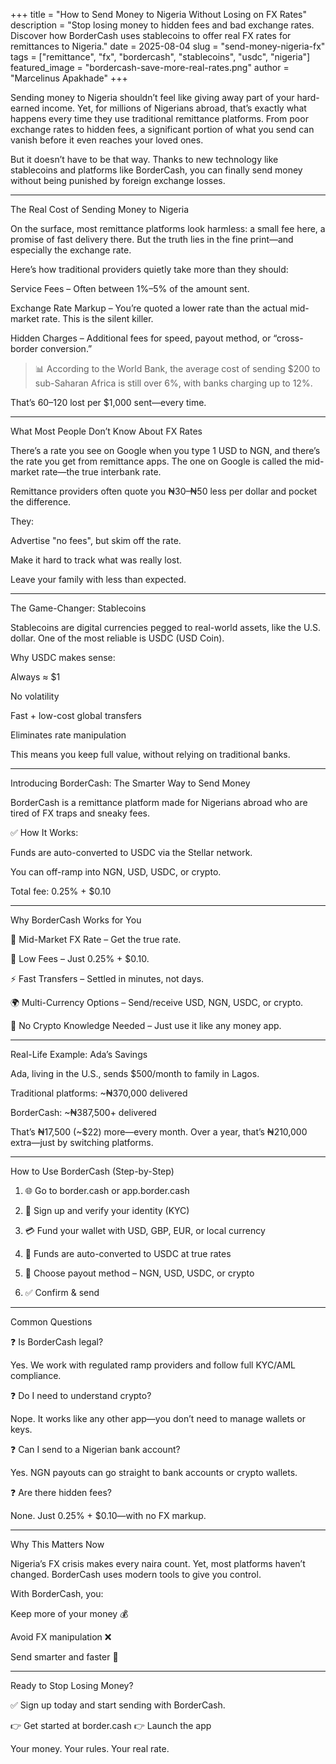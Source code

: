 +++
title = "How to Send Money to Nigeria Without Losing on FX Rates"
description = "Stop losing money to hidden fees and bad exchange rates. Discover how BorderCash uses stablecoins to offer real FX rates for remittances to Nigeria."
date = 2025-08-04
slug = "send-money-nigeria-fx"
tags = ["remittance", "fx", "bordercash", "stablecoins", "usdc", "nigeria"]
featured_image = "bordercash-save-more-real-rates.png"
author = "Marcelinus Apakhade"
+++



Sending money to Nigeria shouldn’t feel like giving away part of your hard-earned income. Yet, for millions of Nigerians abroad, that’s exactly what happens every time they use traditional remittance platforms. From poor exchange rates to hidden fees, a significant portion of what you send can vanish before it even reaches your loved ones.

But it doesn’t have to be that way. Thanks to new technology like stablecoins and platforms like BorderCash, you can finally send money without being punished by foreign exchange losses.


---

The Real Cost of Sending Money to Nigeria

On the surface, most remittance platforms look harmless: a small fee here, a promise of fast delivery there. But the truth lies in the fine print—and especially the exchange rate.

Here’s how traditional providers quietly take more than they should:

Service Fees – Often between 1%–5% of the amount sent.

Exchange Rate Markup – You’re quoted a lower rate than the actual mid-market rate. This is the silent killer.

Hidden Charges – Additional fees for speed, payout method, or “cross-border conversion.”


> 📊 According to the World Bank, the average cost of sending $200 to sub-Saharan Africa is still over 6%, with banks charging up to 12%.



That’s $60–$120 lost per $1,000 sent—every time.


---

What Most People Don’t Know About FX Rates

There’s a rate you see on Google when you type 1 USD to NGN, and there’s the rate you get from remittance apps. The one on Google is called the mid-market rate—the true interbank rate.

Remittance providers often quote you ₦30–₦50 less per dollar and pocket the difference.

They:

Advertise "no fees", but skim off the rate.

Make it hard to track what was really lost.

Leave your family with less than expected.



---

The Game-Changer: Stablecoins

Stablecoins are digital currencies pegged to real-world assets, like the U.S. dollar. One of the most reliable is USDC (USD Coin).

Why USDC makes sense:

Always ≈ $1

No volatility

Fast + low-cost global transfers

Eliminates rate manipulation


This means you keep full value, without relying on traditional banks.


---

Introducing BorderCash: The Smarter Way to Send Money

BorderCash is a remittance platform made for Nigerians abroad who are tired of FX traps and sneaky fees.

✅ How It Works:

Funds are auto-converted to USDC via the Stellar network.

You can off-ramp into NGN, USD, USDC, or crypto.

Total fee: 0.25% + $0.10



---

Why BorderCash Works for You

🔵 Mid-Market FX Rate – Get the true rate.

💸 Low Fees – Just 0.25% + $0.10.

⚡ Fast Transfers – Settled in minutes, not days.

🌍 Multi-Currency Options – Send/receive USD, NGN, USDC, or crypto.

🧠 No Crypto Knowledge Needed – Just use it like any money app.



---

Real-Life Example: Ada’s Savings

Ada, living in the U.S., sends $500/month to family in Lagos.

Traditional platforms: ~₦370,000 delivered

BorderCash: ~₦387,500+ delivered


That’s ₦17,500 (~$22) more—every month. Over a year, that’s ₦210,000 extra—just by switching platforms.


---

How to Use BorderCash (Step-by-Step)

1. 🌐 Go to border.cash or app.border.cash


2. 🧾 Sign up and verify your identity (KYC)


3. 💳 Fund your wallet with USD, GBP, EUR, or local currency


4. 🔄 Funds are auto-converted to USDC at true rates


5. 🏦 Choose payout method – NGN, USD, USDC, or crypto


6. ✅ Confirm & send




---

Common Questions

❓ Is BorderCash legal?

Yes. We work with regulated ramp providers and follow full KYC/AML compliance.

❓ Do I need to understand crypto?

Nope. It works like any other app—you don’t need to manage wallets or keys.

❓ Can I send to a Nigerian bank account?

Yes. NGN payouts can go straight to bank accounts or crypto wallets.

❓ Are there hidden fees?

None. Just 0.25% + $0.10—with no FX markup.


---

Why This Matters Now

Nigeria’s FX crisis makes every naira count. Yet, most platforms haven’t changed. BorderCash uses modern tools to give you control.

With BorderCash, you:

Keep more of your money 💰

Avoid FX manipulation ❌

Send smarter and faster 🚀



---

Ready to Stop Losing Money?

✅ Sign up today and start sending with BorderCash.

👉 Get started at border.cash
👉 Launch the app

Your money. Your rules. Your real rate.




